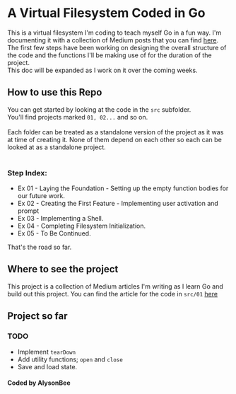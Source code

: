 # A Virtual Filesystem Coded in Go

This is a virtual filesystem I'm coding to teach myself Go in a fun way. I'm documenting it with a collection of Medium posts that you can find <a href="https://alysonn.medium.com/my-first-go-project-a-virtual-filesystem-9b46b2fe34a"/>here</a>.
<br>
The first few steps have been working on designing the overall structure of the code and the functions I'll be making use of for the duration of the project.<br>
This doc will be expanded as I work on it over the coming weeks.

## How to use this Repo

You can get started by looking at the code in the `src` subfolder.<br>
You'll find projects marked `01, 02...` and so on.<br><br>
Each folder can be treated as a standalone version of the project as it was at time of creating it. None of them depend on each other so each can be looked at as a standalone project.<br><br>
### Step Index:
- Ex 01 - Laying the Foundation - Setting up the empty function bodies for our future work.
- Ex 02 - Creating the First Feature - Implementing user activation and prompt
- Ex 03 - Implementing a Shell.
- Ex 04 - Completing Filesystem Initialization.
- Ex 05 - To Be Continued.


That's the road so far.

## Where to see the project
This project is a collection of Medium articles I'm writing as I learn Go and build out this project. You can find the article for the code in `src/01` <a href="https://alysonn.medium.com/a-virtual-filesystem-in-go-creating-our-foundation-9af62b0e82db">here</a>

## Project so far
### TODO
- Implement `tearDown`
- Add utility functions; `open` and `close`
- Save and load state.


#### Coded by AlysonBee
